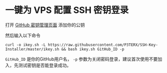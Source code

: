 # 一键为 VPS 配置 SSH 密钥登录
打开 [GitHub 密钥管理页面](https://github.com/settings/ssh/new) 添加你的公钥

然后输入以下命令
```
curl -o ikey.sh -L https://raw.githubusercontent.com/P3TERX/SSH-Key-Installer/master/ikey.sh && bash ikey.sh GitHub_ID -p
```
`GitHub_ID` 是你的GitHub用户名， `-p` 参数为关闭密码登录，建议首次使用不要加入，先测试密钥是否能登录成功。
